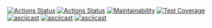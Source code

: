 [![Actions Status](https://github.com/eropka11/frontend-project-lvl2/workflows/hexlet-check/badge.svg)](https://github.com/eropka11/frontend-project-lvl2/actions)
[![Actions Status](https://github.com/eropka11/frontend-project-lvl2/workflows/eslint-check/badge.svg)](https://github.com/eropka11/frontend-project-lvl2/actions)
[![Maintainability](https://api.codeclimate.com/v1/badges/80b465419344f51d16ed/maintainability)](https://codeclimate.com/github/eropka11/frontend-project-lvl2/maintainability)
[![Test Coverage](https://api.codeclimate.com/v1/badges/80b465419344f51d16ed/test_coverage)](https://codeclimate.com/github/eropka11/frontend-project-lvl2/test_coverage)
[![asciicast](https://asciinema.org/a/439815.svg)](https://asciinema.org/a/439815)
[![asciicast](https://asciinema.org/a/455999.svg)](https://asciinema.org/a/455999)
[![asciicast](https://asciinema.org/a/456927.svg)](https://asciinema.org/a/456927)